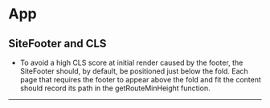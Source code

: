 # App

## SiteFooter and CLS

- To avoid a high CLS score at initial render caused by the footer, the SiteFooter should, by default, be positioned just below the fold. Each page that requires the footer to appear above the fold and fit the content should record its path in the getRouteMinHeight function.

---
